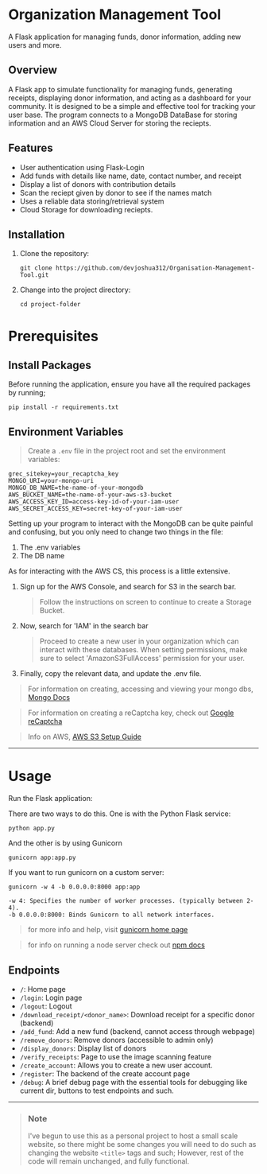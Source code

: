# Organization Management Tool

A Flask application for managing funds, donor information, adding new users and more.

## Overview

A Flask app to simulate functionality for managing funds, generating receipts, displaying donor information, and acting as a dashboard for your community. It is designed to be a simple and effective tool for tracking your user base. The program connects to a MongoDB DataBase for storing information and an AWS Cloud Server for storing the reciepts.

## Features

- User authentication using Flask-Login
- Add funds with details like name, date, contact number, and receipt
- Display a list of donors with contribution details
- Scan the reciept given by donor to see if the names match
- Uses a reliable data storing/retrieval system
- Cloud Storage for downloading reciepts.


## Installation

1. Clone the repository:

   ```
   git clone https://github.com/devjoshua312/Organisation-Management-Tool.git
   ```

2. Change into the project directory:

   ```
   cd project-folder
   ```



# Prerequisites

## Install Packages

Before running the application, ensure you have all the required packages by running;

```
pip install -r requirements.txt
```
  

## Environment Variables

> Create a `.env` file in the project root and set the environment variables:


```
grec_sitekey=your_recaptcha_key
MONGO_URI=your-mongo-uri
MONGO_DB_NAME=the-name-of-your-mongodb
AWS_BUCKET_NAME=the-name-of-your-aws-s3-bucket
AWS_ACCESS_KEY_ID=access-key-id-of-your-iam-user
AWS_SECRET_ACCESS_KEY=secret-key-of-your-iam-user
```


Setting up your program to interact with the MongoDB can be quite painful and confusing, but you only need to change two things in the file:

1) The .env variables
2) The DB name

As for interacting with the AWS CS, this process is a little extensive.
1) Sign up for the AWS Console, and search for S3 in the search bar.
   > Follow the instructions on screen to continue to create a Storage Bucket.
2) Now, search for 'IAM' in the search bar
   > Proceed to create a new user in your organization which can interact with these databases. 
   > When setting permissions, make sure to select 'AmazonS3FullAccess' permission for your user.
3) Finally, copy the relevant data, and update the .env file.


> For information on creating, accessing and viewing your mongo dbs, [Mongo Docs](https://www.mongodb.com/docs/atlas/)

> For information on creating a reCaptcha key, check out [Google reCaptcha](https://www.google.com/recaptcha/about/)

> Info on AWS, [AWS S3 Setup Guide](https://aws.amazon.com/s3/getting-started/)

<hr />

# Usage

Run the Flask application:

There are two ways to do this. One is with the Python Flask service:
```
python app.py
```

And the other is by using Gunicorn

```
gunicorn app:app.py
```

If you want to run gunicorn on a custom server:
```
gunicorn -w 4 -b 0.0.0.0:8000 app:app
```
```
-w 4: Specifies the number of worker processes. (typically between 2-4).
-b 0.0.0.0:8000: Binds Gunicorn to all network interfaces.
```

> for more info and help, visit [gunicorn home page](https://docs.gunicorn.org/en/latest/run.html)

>for info on running a node server check out [npm docs](https://docs.npmjs.com/cli/v7/commands/npm-start)

## Endpoints

- `/`: Home page
- `/login`: Login page
- `/logout`: Logout
- `/download_receipt/<donor_name>`: Download receipt for a specific donor (backend)
- `/add_fund`: Add a new fund (backend, cannot access through webpage)
- `/remove_donors`: Remove donors (accessible to admin only)
- `/display_donors`: Display list of donors
- `/verify_receipts`: Page to use the image scanning feature
- `/create_account`: Allows you to create a new user account.
- `/register`: The backend of the create account page
- `/debug`: A brief debug page with the essential tools for debugging like current dir, buttons to test endpoints and such.

<hr>

> ### Note
   > I've begun to use this as a personal project to host a small scale website, so there might be some changes you will need to do such as changing the website `<title>` tags and such; However, rest of the code will remain unchanged, and fully functional.
